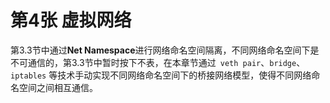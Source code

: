 # 第4张 虚拟网络

第3.3节中通过**Net Namespace**进行网络命名空间隔离，不同网络命名空间下是不可通信的，第3.3节中暂时按下不表，在本章节通过` veth pair`、`bridge`、`iptables` 等技术手动实现不同网络命名空间下的桥接网络模型，使得不同网络命名空间之间相互通信。

